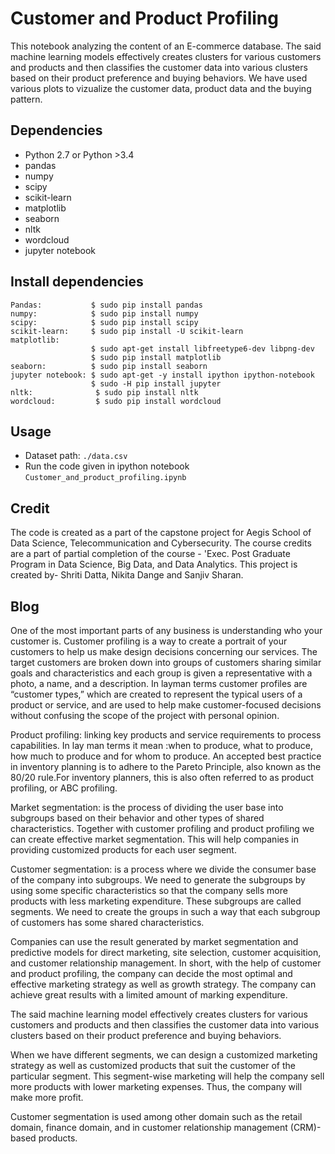 # Customer and Product Profiling
This notebook analyzing the content of an E-commerce database. The said machine learning models effectively creates clusters for various customers and products and then classifies the customer data into various clusters based on their product preference and buying behaviors. We have used various plots to vizualize the customer data, product data and the buying pattern.

## Dependencies
* Python 2.7 or Python >3.4
* pandas
* numpy
* scipy
* scikit-learn
* matplotlib
* seaborn
* nltk
* wordcloud
* jupyter notebook

## Install dependencies
```
Pandas:           $ sudo pip install pandas
numpy:            $ sudo pip install numpy
scipy:            $ sudo pip install scipy
scikit-learn:     $ sudo pip install -U scikit-learn
matplotlib: 
                  $ sudo apt-get install libfreetype6-dev libpng-dev
                  $ sudo pip install matplotlib 
seaborn:          $ sudo pip install seaborn
jupyter notebook: $ sudo apt-get -y install ipython ipython-notebook
                  $ sudo -H pip install jupyter
nltk:              $ sudo pip install nltk
wordcloud:         $ sudo pip install wordcloud
```

## Usage
* Dataset path: `./data.csv`
* Run the code given in ipython notebook `Customer_and_product_profiling.ipynb`

## Credit

The code is created as a part of the capstone project for Aegis School of Data Science, Telecommunication and Cybersecurity. The course credits are a part of partial completion of the course - 'Exec. Post Graduate Program in Data Science, Big Data, and Data Analytics.
This project is created by- Shriti Datta, Nikita Dange and Sanjiv Sharan.

## Blog

One of the most important parts of any business is understanding who your customer is.
Customer profiling is a way to create a portrait of your customers to help us make design decisions concerning our services. The target customers are broken down into groups of customers sharing similar goals and characteristics and each group is given a representative with a photo, a name, and a description.  In layman terms customer profiles are “customer types,” which are created to represent the typical users of a product or service, and are used to help make customer-focused decisions without confusing the scope of the project with personal opinion. 

Product profiling: linking key products and service requirements to process capabilities. In lay man terms it mean :when to produce, what to produce, how much to produce and for whom to produce. An accepted best practice in inventory planning is to adhere to the Pareto Principle, also known as the 80/20 rule.For inventory planners, this is also often referred to as product profiling, or ABC profiling.

Market segmentation: is the process of dividing the user base into subgroups based on their behavior and other types of shared characteristics. Together with customer profiling and product profiling we can create effective market segmentation. This will help companies in providing customized products for each user segment. 

Customer segmentation: is a process where we divide the consumer base of the company into subgroups. We need to generate the subgroups by using some specific characteristics so that the company sells more products with less marketing expenditure. These subgroups are called segments. We need to create the groups in such a way that each subgroup of customers has some shared characteristics.

Companies can use the result generated by market segmentation and predictive models for direct marketing, site selection, customer acquisition, and customer relationship management. In short, with the help of customer and product profiling, the company can decide the most optimal and effective marketing strategy as well as growth strategy. The company can achieve great results with a limited amount of marking expenditure. 

The said machine learning model effectively creates clusters for various customers and products and then classifies the customer data into various clusters based on their product preference and buying behaviors. 

When we have different segments, we can design a customized marketing strategy as well as customized products that suit the customer of the particular segment. This segment-wise marketing will help the company sell more products with lower marketing expenses. Thus, the company will make more profit. 

Customer segmentation is used among other domain such as the retail domain, finance domain, and in customer relationship management (CRM)-based products.
